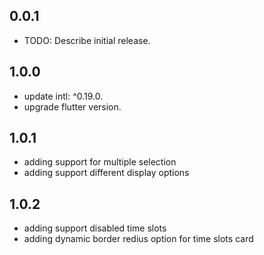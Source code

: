 ## 0.0.1

- TODO: Describe initial release.

## 1.0.0

- update intl: ^0.19.0.
- upgrade flutter version.

## 1.0.1

- adding support for multiple selection
- adding support different display options

## 1.0.2

- adding support disabled time slots
- adding dynamic border redius option for time slots card
